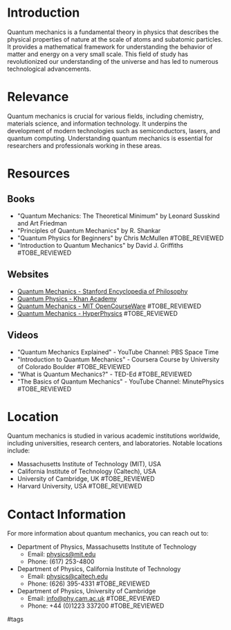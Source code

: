 # Introduction
Quantum mechanics is a fundamental theory in physics that describes the physical properties of nature at the scale of atoms and subatomic particles. It provides a mathematical framework for understanding the behavior of matter and energy on a very small scale. This field of study has revolutionized our understanding of the universe and has led to numerous technological advancements.

# Relevance
Quantum mechanics is crucial for various fields, including chemistry, materials science, and information technology. It underpins the development of modern technologies such as semiconductors, lasers, and quantum computing. Understanding quantum mechanics is essential for researchers and professionals working in these areas.

# Resources

## Books
- "Quantum Mechanics: The Theoretical Minimum" by Leonard Susskind and Art Friedman
- "Principles of Quantum Mechanics" by R. Shankar
- "Quantum Physics for Beginners" by Chris McMullen #TOBE_REVIEWED
- "Introduction to Quantum Mechanics" by David J. Griffiths #TOBE_REVIEWED

## Websites
- [Quantum Mechanics - Stanford Encyclopedia of Philosophy](https://plato.stanford.edu/entries/qt-quantum-mechanics/)
- [Quantum Physics - Khan Academy](https://www.khanacademy.org/science/physics/quantum-physics)
- [Quantum Mechanics - MIT OpenCourseWare](https://ocw.mit.edu/courses/physics/8-04-quantum-physics-i-spring-2013/) #TOBE_REVIEWED
- [Quantum Mechanics - HyperPhysics](http://hyperphysics.phy-astr.gsu.edu/hbase/quantum/quantumcon.html) #TOBE_REVIEWED

## Videos
- "Quantum Mechanics Explained" - YouTube Channel: PBS Space Time
- "Introduction to Quantum Mechanics" - Coursera Course by University of Colorado Boulder #TOBE_REVIEWED
- "What is Quantum Mechanics?" - TED-Ed #TOBE_REVIEWED
- "The Basics of Quantum Mechanics" - YouTube Channel: MinutePhysics #TOBE_REVIEWED

# Location
Quantum mechanics is studied in various academic institutions worldwide, including universities, research centers, and laboratories. Notable locations include:
- Massachusetts Institute of Technology (MIT), USA
- California Institute of Technology (Caltech), USA
- University of Cambridge, UK #TOBE_REVIEWED
- Harvard University, USA #TOBE_REVIEWED

# Contact Information
For more information about quantum mechanics, you can reach out to:
- Department of Physics, Massachusetts Institute of Technology
  - Email: physics@mit.edu
  - Phone: (617) 253-4800
- Department of Physics, California Institute of Technology
  - Email: physics@caltech.edu
  - Phone: (626) 395-4331 #TOBE_REVIEWED
- Department of Physics, University of Cambridge
  - Email: info@phy.cam.ac.uk #TOBE_REVIEWED
  - Phone: +44 (0)1223 337200 #TOBE_REVIEWED

#tags
